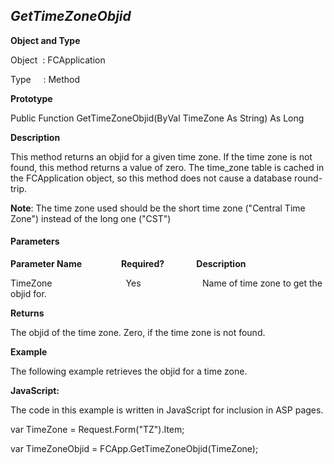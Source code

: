 _GetTimeZoneObjid_
------------------

**Object and Type**

Object  : FCApplication

Type     : Method

**Prototype**

Public Function GetTimeZoneObjid(ByVal TimeZone As String) As Long

**Description**

This method returns an objid for a given time zone. If the time zone is not found, this method returns a value of zero. The time_zone table is cached in the FCApplication object, so this method does not cause a database round-trip.

**Note**: The time zone used should be the short time zone ("Central Time Zone") instead of the long one ("CST")

#### Parameters
**Parameter Name**                **Required?**             **Description**

TimeZone                              Yes                         Name of time zone to get the objid for.

**Returns**

The objid of the time zone. Zero, if the time zone is not found.

**Example**

The following example retrieves the objid for a time zone.

**JavaScript:**

The code in this example is written in JavaScript for inclusion in ASP pages.

var TimeZone = Request.Form("TZ").Item;

var TimeZoneObjid = FCApp.GetTimeZoneObjid(TimeZone);